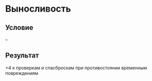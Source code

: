 # Выносливость
## Условие
–
## Результат
+4 к проверкам и спасброскам при противостоянии временным повреждениям